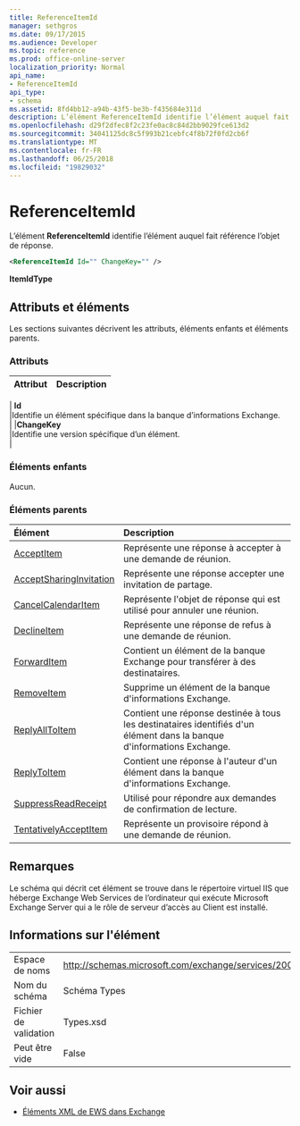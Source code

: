 ```yaml
---
title: ReferenceItemId
manager: sethgros
ms.date: 09/17/2015
ms.audience: Developer
ms.topic: reference
ms.prod: office-online-server
localization_priority: Normal
api_name:
- ReferenceItemId
api_type:
- schema
ms.assetid: 8fd4bb12-a94b-43f5-be3b-f435684e311d
description: L’élément ReferenceItemId identifie l’élément auquel fait référence l’objet de réponse.
ms.openlocfilehash: d29f2dfec8f2c23fe0ac8c84d2bb9029fce613d2
ms.sourcegitcommit: 34041125dc8c5f993b21cebfc4f8b72f0fd2cb6f
ms.translationtype: MT
ms.contentlocale: fr-FR
ms.lasthandoff: 06/25/2018
ms.locfileid: "19829032"
---
```

# <a name="referenceitemid"></a>ReferenceItemId

L’élément **ReferenceItemId** identifie l’élément auquel fait référence l’objet de réponse. 
  
```xml
<ReferenceItemId Id="" ChangeKey="" />
```

 **ItemIdType**
## <a name="attributes-and-elements"></a>Attributs et éléments

Les sections suivantes décrivent les attributs, éléments enfants et éléments parents.
  
### <a name="attributes"></a>Attributs

|**Attribut**|**Description**|
|:-----|:-----|
|
  **Id** <br/> |Identifie un élément spécifique dans la banque d’informations Exchange.  <br/> |
|**ChangeKey** <br/> |Identifie une version spécifique d’un élément.  <br/> |
   
### <a name="child-elements"></a>Éléments enfants

Aucun.
  
### <a name="parent-elements"></a>Éléments parents

|**Élément**|**Description**|
|:-----|:-----|
|[AcceptItem](acceptitem.md) <br/> |Représente une réponse à accepter à une demande de réunion.  <br/> |
|[AcceptSharingInvitation](acceptsharinginvitation.md) <br/> |Représente une réponse accepter une invitation de partage.  <br/> |
|[CancelCalendarItem](cancelcalendaritem.md) <br/> |Représente l'objet de réponse qui est utilisé pour annuler une réunion.  <br/> |
|[DeclineItem](declineitem.md) <br/> |Représente une réponse de refus à une demande de réunion.  <br/> |
|[ForwardItem](forwarditem.md) <br/> |Contient un élément de la banque Exchange pour transférer à des destinataires.  <br/> |
|[RemoveItem](removeitem.md) <br/> |Supprime un élément de la banque d'informations Exchange.  <br/> |
|[ReplyAllToItem](replyalltoitem.md) <br/> |Contient une réponse destinée à tous les destinataires identifiés d'un élément dans la banque d'informations Exchange.  <br/> |
|[ReplyToItem](replytoitem.md) <br/> |Contient une réponse à l'auteur d'un élément dans la banque d'informations Exchange.  <br/> |
|[SuppressReadReceipt](suppressreadreceipt.md) <br/> |Utilisé pour répondre aux demandes de confirmation de lecture.  <br/> |
|[TentativelyAcceptItem](tentativelyacceptitem.md) <br/> |Représente un provisoire répond à une demande de réunion.  <br/> |
   
## <a name="remarks"></a>Remarques

Le schéma qui décrit cet élément se trouve dans le répertoire virtuel IIS que héberge Exchange Web Services de l’ordinateur qui exécute Microsoft Exchange Server qui a le rôle de serveur d’accès au Client est installé.
  
## <a name="element-information"></a>Informations sur l'élément

|||
|:-----|:-----|
|Espace de noms  <br/> |http://schemas.microsoft.com/exchange/services/2006/types  <br/> |
|Nom du schéma  <br/> |Schéma Types  <br/> |
|Fichier de validation  <br/> |Types.xsd  <br/> |
|Peut être vide  <br/> |False  <br/> |
   
## <a name="see-also"></a>Voir aussi



- [Éléments XML de EWS dans Exchange](ews-xml-elements-in-exchange.md)

